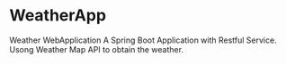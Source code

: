 # WeatherApp
Weather WebApplication
A Spring Boot Application with Restful Service. Usong Weather Map API to obtain the weather.
